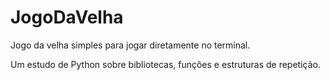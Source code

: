 # JogoDaVelha

Jogo da velha simples para jogar diretamente no terminal.

Um estudo de Python sobre bibliotecas, funções e estruturas de repetição.
